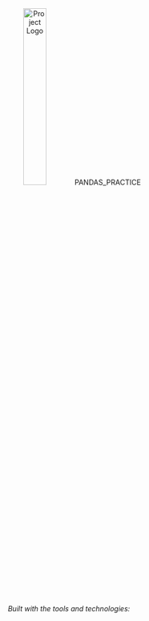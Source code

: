 <div id="top"> <!-- HEADER STYLE: CLASSIC --> <div align="center"> <img src="readmeai/assets/logos/purple.svg" width="30%" style="position: relative; top: 0; right: 0;" alt="Project Logo"/>
PANDAS_PRACTICE

<em></em>

<!-- BADGES --> <!-- local repository, no metadata badges. -->

<em>Built with the tools and technologies:</em>

</div> <br>
